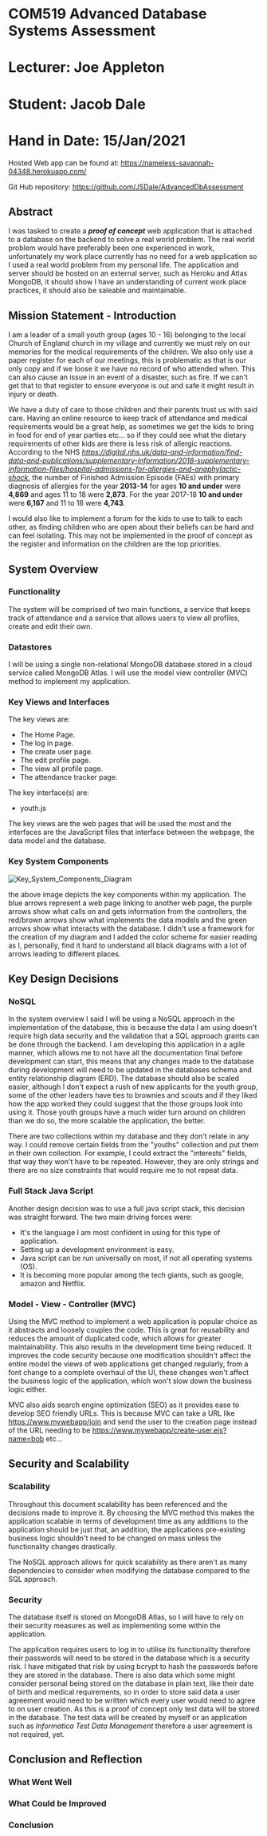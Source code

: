 # COM519 Advanced Database Systems Assessment

# Lecturer: Joe Appleton

# Student: Jacob Dale

# Hand in Date: 15/Jan/2021



Hosted Web app can be found at: https://nameless-savannah-04348.herokuapp.com/

Git Hub repository:  https://github.com/JSDale/AdvancedDbAssessment

## Abstract

I was tasked to create a ***proof of concept*** web application that is attached to a database on the backend to solve a real world problem. The real world problem would have preferably been one experienced in work, unfortunately my work place currently has no need for a web application so I used a real world problem from my personal life. The application and server should be hosted on an external server, such as Heroku and Atlas MongoDB, it should show I have an understanding of current work place practices, it should also be saleable and maintainable.

## Mission Statement - Introduction

I am a leader of a small youth group (ages 10 - 16) belonging to the local Church of England church in my village and currently we must rely on our memories for the medical requirements of the children. We also only use a paper register for each of our meetings, this is problematic as that is our only copy and if we loose it we have no record of who attended when. This can also cause an issue in an event of a disaster, such as fire. If we can't get that to that register to ensure everyone is out and safe it might result in injury or death.

We have a duty of care to those children and their parents trust us with said care. Having an online resource to keep track of attendance and medical requirements would be a great help, as sometimes we get the kids to bring in food for end of year parties etc... so if they could see what the dietary requirements of other kids are there is less risk of allergic reactions. According to the NHS *https://digital.nhs.uk/data-and-information/find-data-and-publications/supplementary-information/2018-supplementary-information-files/hospital-admissions-for-allergies-and-anaphylactic-shock*, the number of Finished Admission Episode (FAEs) with primary diagnosis of allergies for the year **2013-14** for ages **10 and under** were **4,869** and ages 11 to 18 were **2,873**. For the year 2017-18 **10 and under** were **6,167** and 11 to 18 were **4,743**.

I would also like to implement a forum for the kids to use to talk to each other, as finding children who are open about their beliefs can be hard and can feel isolating. This may not be implemented in the proof of concept as the register and information on the children are the top priorities.

## System Overview

### Functionality

The system will be comprised of two main functions, a service that keeps track of attendance and a service that allows users to view all profiles, create and edit their own.

### Datastores

I will be using a single non-relational MongoDB database stored in a cloud service called MongoDB Atlas. I will use the model view controller (MVC) method to implement my application.

### Key Views and Interfaces

The key views are:

* The Home Page.
* The log in page.
* The create user page.
* The edit profile page.
* The view all profile page.
* The attendance tracker page.

The key interface(s) are:

* youth.js

The key views are the web pages that will be used the most and the interfaces are the JavaScript files that interface between the webpage, the data model and the database.

### Key System Components

![Key_System_Components_Diagram](/Documentation/Diagrams/Key_System_Components.png)

the above image depicts the key components within my application. The blue arrows represent a web page linking to another web page, the purple arrows show what calls on and gets information from the controllers, the red/brown arrows show what implements the data models and the green arrows show what interacts with the database. I didn't use a framework for the creation of my diagram and I added the color scheme for easier reading as I, personally, find it hard to understand all black diagrams with a lot of arrows leading to different places.

## Key Design Decisions

### NoSQL

In the system overview I said I will be using a NoSQL approach in the implementation of the database, this is because the data I am using doesn't require high data security and the validation that a SQL approach grants can be done through the backend. I am developing this application in a agile manner, which allows me to not have all the documentation final before development can start, this means that any changes made to the database during development will need to be updated in the databases schema and entity relationship diagram (ERD). The database should also be scaled easier, although I don't expect a rush of new applicants for the youth group, some of the other leaders have ties to brownies and scouts and if they liked how the app worked they could suggest that the those groups look into using it. Those youth groups have a much wider turn around on children than we do so, the more scalable the application, the better. 

There are two collections within my database and they don't relate in any way. I could remove certain fields from the "youths" collection and put them in their own collection. For example, I could extract the "interests" fields, that way they won't have to be repeated. However, they are only strings and there are no size constraints that would require me to not repeat data.

### Full Stack Java Script

Another design decision was to use a full java script stack, this decision was straight forward. The two main driving forces were:

* It's the language I am most confident in using for this type of application.
* Setting up a development environment is easy.
* Java script can be run universally on most, if not all operating systems (OS).
* It is becoming more popular among the tech giants, such as google, amazon and Netflix.

### Model - View - Controller (MVC)

Using the MVC method to implement a web application is popular choice as it abstracts and loosely couples the code. This is great for reusability and reduces the amount of duplicated code, which allows for greater maintainability. This also results in the development time being reduced. It improves the code security because one modification shouldn't affect the entire model the views of web applications get changed regularly, from a font change to a complete overhaul of the UI, these changes won't affect the business logic of the application, which won't slow down the business logic either.

MVC also aids search engine optimization (SEO) as it provides ease to develop SEO friendly URLs. This is because MVC can take a URL like https://www.mywebapp/join and send the user to the creation page instead of the URL needing to be https://www.mywebapp/create-user.ejs?name=bob etc...

## Security and Scalability

### Scalability

Throughout this document scalability has been referenced and the decisions made to improve it. By choosing the MVC method this makes the application scalable in terms of development time as any additions to the application should be just that, an addition, the applications pre-existing business logic shouldn't need to be changed on mass unless the functionality changes drastically.

The NoSQL approach allows for quick scalability as there aren't as many dependencies to consider when modifying the database compared to the SQL approach.

### Security

The database itself is stored on MongoDB Atlas, so I will have to rely on their security measures as well as implementing some within the application.

The application requires users to log in to utilise its functionality therefore their passwords will need to be stored in the database which is a security risk. I have mitigated that risk by using bcrypt to hash the passwords before they are stored in the database. There is also data which some might consider personal being stored on the database in plain text, like their date of birth and medical requirements, so in order to store said data a user agreement would need to be written which every user would need to agree to on user creation. As this is a proof of concept only test data will be stored in the database. The test data will be created by myself or an application such as *Informatica Test Data Management* therefore a user agreement is not required, yet.

## Conclusion and Reflection

### What Went Well



### What Could be Improved



### Conclusion